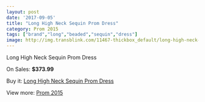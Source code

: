 ```yaml
---
layout: post
date: '2017-09-05'
title: "Long High Neck Sequin Prom Dress"
category: Prom 2015
tags: ["brand","long","beaded","sequin","dress"]
image: http://img.transblink.com/11467-thickbox_default/long-high-neck-sequin-prom-dress.jpg
---
```

Long High Neck Sequin Prom Dress

On Sales: **$373.99**
<a href="https://www.transblink.com/en/prom-2015/3736-long-high-neck-sequin-prom-dress.html"><amp-img layout="responsive" width="600" height="600" src="//img.transblink.com/11467-thickbox_default/long-high-neck-sequin-prom-dress.jpg" alt="Long High Neck Sequin Prom Dress 0" /></a>
<a href="https://www.transblink.com/en/prom-2015/3736-long-high-neck-sequin-prom-dress.html"><amp-img layout="responsive" width="600" height="600" src="//img.transblink.com/11470-thickbox_default/long-high-neck-sequin-prom-dress.jpg" alt="Long High Neck Sequin Prom Dress 1" /></a>
<a href="https://www.transblink.com/en/prom-2015/3736-long-high-neck-sequin-prom-dress.html"><amp-img layout="responsive" width="600" height="600" src="//img.transblink.com/11469-thickbox_default/long-high-neck-sequin-prom-dress.jpg" alt="Long High Neck Sequin Prom Dress 2" /></a>
<a href="https://www.transblink.com/en/prom-2015/3736-long-high-neck-sequin-prom-dress.html"><amp-img layout="responsive" width="600" height="600" src="//img.transblink.com/11468-thickbox_default/long-high-neck-sequin-prom-dress.jpg" alt="Long High Neck Sequin Prom Dress 3" /></a>

Buy it: [Long High Neck Sequin Prom Dress](https://www.transblink.com/en/prom-2015/3736-long-high-neck-sequin-prom-dress.html "Long High Neck Sequin Prom Dress")

View more: [Prom 2015](https://www.transblink.com/en/10-prom-2015 "Prom 2015")